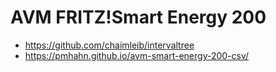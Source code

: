 # AVM FRITZ!Smart Energy 200

- https://github.com/chaimleib/intervaltree
- https://pmhahn.github.io/avm-smart-energy-200-csv/
